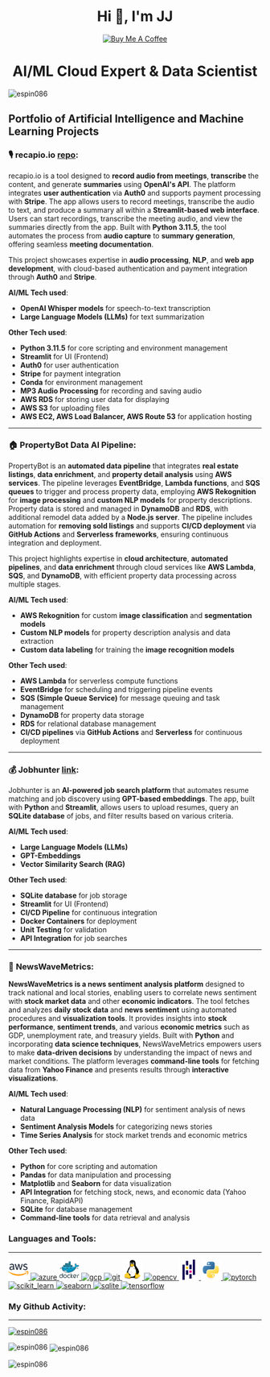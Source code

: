 <h1 align="center">Hi 👋, I'm JJ</h1>
<p align="center">
    <a href="https://buymeacoffee.com/jjespinozag" target="_blank">
        <img src="https://cdn.buymeacoffee.com/buttons/default-orange.png" alt="Buy Me A Coffee" height="41" width="174">
    </a>
</p>
<h1 align="center">AI/ML Cloud Expert & Data Scientist </h1>
<p align="left"> <img src="https://komarev.com/ghpvc/?username=espin086&label=Profile%20views&color=0e75b6&style=flat" alt="espin086" /> </p>

## Portfolio of Artificial Intelligence and Machine Learning Projects

### 🎙️ **recapio.io** [repo](https://github.com/AI-Solutions-Lab-LLC/recapio.io):  
recapio.io is a tool designed to **record audio from meetings**, **transcribe** the content, and generate **summaries** using **OpenAI's API**. The platform integrates **user authentication** via **Auth0** and supports payment processing with **Stripe**. The app allows users to record meetings, transcribe the audio to text, and produce a summary all within a **Streamlit-based web interface**. Users can start recordings, transcribe the meeting audio, and view the summaries directly from the app. Built with **Python 3.11.5**, the tool automates the process from **audio capture** to **summary generation**, offering seamless **meeting documentation**.

This project showcases expertise in **audio processing**, **NLP**, and **web app development**, with cloud-based authentication and payment integration through **Auth0** and **Stripe**.

**AI/ML Tech used**:
- **OpenAI Whisper models** for speech-to-text transcription
- **Large Language Models (LLMs)** for text summarization

**Other Tech used**:
- **Python 3.11.5** for core scripting and environment management
- **Streamlit** for UI (Frontend)
- **Auth0** for user authentication
- **Stripe** for payment integration
- **Conda** for environment management
- **MP3 Audio Processing** for recording and saving audio
- **AWS RDS** for storing user data for displaying
- **AWS S3** for uploading files
- **AWS EC2, AWS Load Balancer, AWS Route 53** for application hosting

---

### 🏠 **PropertyBot Data AI Pipeline**:  
PropertyBot is an **automated data pipeline** that integrates **real estate listings**, **data enrichment**, and **property detail analysis** using **AWS services**. The pipeline leverages **EventBridge**, **Lambda functions**, and **SQS queues** to trigger and process property data, employing **AWS Rekognition** for **image processing** and **custom NLP models** for property descriptions. Property data is stored and managed in **DynamoDB** and **RDS**, with additional remodel data added by a **Node.js server**. The pipeline includes automation for **removing sold listings** and supports **CI/CD deployment** via **GitHub Actions** and **Serverless frameworks**, ensuring continuous integration and deployment.

This project highlights expertise in **cloud architecture**, **automated pipelines**, and **data enrichment** through cloud services like **AWS Lambda**, **SQS**, and **DynamoDB**, with efficient property data processing across multiple stages.

**AI/ML Tech used**:
- **AWS Rekognition** for custom **image classification** and **segmentation models**
- **Custom NLP models** for property description analysis and data extraction
- **Custom data labeling** for training the **image recognition models**

**Other Tech used**:
- **AWS Lambda** for serverless compute functions
- **EventBridge** for scheduling and triggering pipeline events
- **SQS (Simple Queue Service)** for message queuing and task management
- **DynamoDB** for property data storage
- **RDS** for relational database management
- **CI/CD pipelines** via **GitHub Actions** and **Serverless** for continuous deployment

---

### 💰 **Jobhunter** [link](https://github.com/espin086/GPT-Jobhunter):  
Jobhunter is an **AI-powered job search platform** that automates resume matching and job discovery using **GPT-based embeddings**. The app, built with **Python** and **Streamlit**, allows users to upload resumes, query an **SQLite database** of jobs, and filter results based on various criteria. 

**AI/ML Tech used**:
- **Large Language Models (LLMs)**
- **GPT-Embeddings**
- **Vector Similarity Search (RAG)**

**Other Tech used**:
- **SQLite database** for job storage
- **Streamlit** for UI (Frontend)
- **CI/CD Pipeline** for continuous integration
- **Docker Containers** for deployment
- **Unit Testing** for validation
- **API Integration** for job searches

---

### 📰 **NewsWaveMetrics**:  
**NewsWaveMetrics is a news sentiment analysis platform** designed to track national and local stories, enabling users to correlate news sentiment with **stock market data** and other **economic indicators**. The tool fetches and analyzes **daily stock data** and **news sentiment** using automated procedures and **visualization tools**. It provides insights into **stock performance**, **sentiment trends**, and various **economic metrics** such as GDP, unemployment rate, and treasury yields. Built with **Python** and incorporating **data science techniques**, NewsWaveMetrics empowers users to make **data-driven decisions** by understanding the impact of news and market conditions. The platform leverages **command-line tools** for fetching data from **Yahoo Finance** and presents results through **interactive visualizations**.

**AI/ML Tech used**:
- **Natural Language Processing (NLP)** for sentiment analysis of news data
- **Sentiment Analysis Models** for categorizing news stories
- **Time Series Analysis** for stock market trends and economic metrics

**Other Tech used**:
- **Python** for core scripting and automation
- **Pandas** for data manipulation and processing
- **Matplotlib** and **Seaborn** for data visualization
- **API Integration** for fetching stock, news, and economic data (Yahoo Finance, RapidAPI)
- **SQLite** for database management
- **Command-line tools** for data retrieval and analysis

<h3 align="left">Languages and Tools:</h3>

---

<p align="left"> <a href="https://aws.amazon.com" target="_blank" rel="noreferrer"> <img src="https://raw.githubusercontent.com/devicons/devicon/master/icons/amazonwebservices/amazonwebservices-original-wordmark.svg" alt="aws" width="40" height="40"/> </a> <a href="https://azure.microsoft.com/en-in/" target="_blank" rel="noreferrer"> <img src="https://www.vectorlogo.zone/logos/microsoft_azure/microsoft_azure-icon.svg" alt="azure" width="40" height="40"/> </a> <a href="https://www.docker.com/" target="_blank" rel="noreferrer"> <img src="https://raw.githubusercontent.com/devicons/devicon/master/icons/docker/docker-original-wordmark.svg" alt="docker" width="40" height="40"/> </a> <a href="https://cloud.google.com" target="_blank" rel="noreferrer"> <img src="https://www.vectorlogo.zone/logos/google_cloud/google_cloud-icon.svg" alt="gcp" width="40" height="40"/> </a> <a href="https://git-scm.com/" target="_blank" rel="noreferrer"> <img src="https://www.vectorlogo.zone/logos/git-scm/git-scm-icon.svg" alt="git" width="40" height="40"/> </a> <a href="https://www.linux.org/" target="_blank" rel="noreferrer"> <img src="https://raw.githubusercontent.com/devicons/devicon/master/icons/linux/linux-original.svg" alt="linux" width="40" height="40"/> </a> <a href="https://opencv.org/" target="_blank" rel="noreferrer"> <img src="https://www.vectorlogo.zone/logos/opencv/opencv-icon.svg" alt="opencv" width="40" height="40"/> </a> <a href="https://pandas.pydata.org/" target="_blank" rel="noreferrer"> <img src="https://raw.githubusercontent.com/devicons/devicon/2ae2a900d2f041da66e950e4d48052658d850630/icons/pandas/pandas-original.svg" alt="pandas" width="40" height="40"/> </a> <a href="https://www.python.org" target="_blank" rel="noreferrer"> <img src="https://raw.githubusercontent.com/devicons/devicon/master/icons/python/python-original.svg" alt="python" width="40" height="40"/> </a> <a href="https://pytorch.org/" target="_blank" rel="noreferrer"> <img src="https://www.vectorlogo.zone/logos/pytorch/pytorch-icon.svg" alt="pytorch" width="40" height="40"/> </a> <a href="https://scikit-learn.org/" target="_blank" rel="noreferrer"> <img src="https://upload.wikimedia.org/wikipedia/commons/0/05/Scikit_learn_logo_small.svg" alt="scikit_learn" width="40" height="40"/> </a> <a href="https://seaborn.pydata.org/" target="_blank" rel="noreferrer"> <img src="https://seaborn.pydata.org/_images/logo-mark-lightbg.svg" alt="seaborn" width="40" height="40"/> </a> <a href="https://www.sqlite.org/" target="_blank" rel="noreferrer"> <img src="https://www.vectorlogo.zone/logos/sqlite/sqlite-icon.svg" alt="sqlite" width="40" height="40"/> </a> <a href="https://www.tensorflow.org" target="_blank" rel="noreferrer"> <img src="https://www.vectorlogo.zone/logos/tensorflow/tensorflow-icon.svg" alt="tensorflow" width="40" height="40"/> </a> </p>



<h3 align="left">My Github Activity:</h3>

---

<p align="left"> <a href="https://github.com/ryo-ma/github-profile-trophy"><img src="https://github-profile-trophy.vercel.app/?username=espin086" alt="espin086" /></a> </p>

<p align="left">
</p>



<p><img align="left" src="https://github-readme-stats.vercel.app/api/top-langs?username=espin086&show_icons=true&locale=en&layout=compact" alt="espin086" /></p>

<p>&nbsp;<img align="center" src="https://github-readme-stats.vercel.app/api?username=espin086&show_icons=true&locale=en" alt="espin086" /></p>

<p><img align="center" src="https://github-readme-streak-stats.herokuapp.com/?user=espin086&" alt="espin086" /></p>
